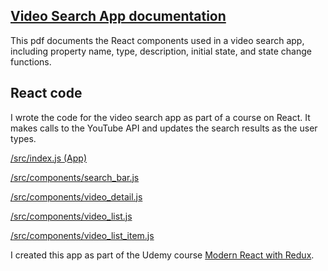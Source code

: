 ## [Video Search App documentation](https://github.com/mollieswenson/react-video-search-app/blob/master/React%20video%20search%20app%20documentation.pdf)

This pdf documents the React components used in a video search app, including property name, type, description, initial state, and state change functions.

## React code

I wrote the code for the video search app as part of a course on React. It makes calls to the YouTube API and updates the search results as the user types.

[/src/index.js (App)](src/index.js (App))

[/src/components/search_bar.js](/src/components/search_bar.js)

[/src/components/video_detail.js](/src/components/video_detail.js)

[/src/components/video_list.js](/src/components/video_list.js)

[/src/components/video_list_item.js](/src/components/video_list_item.js)

I created this app as part of the Udemy course <a href="https://www.udemy.com/react-redux/learn/v4/content">Modern React with Redux</a>.
